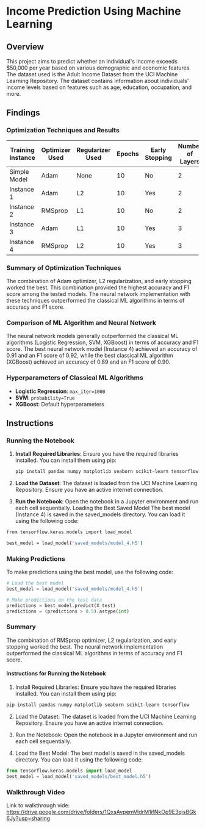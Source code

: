 
# Income Prediction Using Machine Learning

## Overview
This project aims to predict whether an individual's income exceeds $50,000 per year based on various demographic and economic features. The dataset used is the Adult Income Dataset from the UCI Machine Learning Repository. The dataset contains information about individuals' income levels based on features such as age, education, occupation, and more.

## Findings

### Optimization Techniques and Results

| Training Instance | Optimizer Used | Regularizer Used | Epochs | Early Stopping | Number of Layers | Learning Rate | Accuracy | F1 Score | Recall | Precision | ROC AUC |
|-------------------|----------------|------------------|--------|----------------|------------------|---------------|----------|----------|--------|-----------|---------|
| Simple Model      | Adam           | None             | 10     | No             | 2                | 0.001         | 0.85     | 0.86     | 0.87    | 0.84      | 0.91    |
| Instance 1        | Adam           | L2               | 10     | Yes            | 2                | 0.001         | 0.88     | 0.89     | 0.90    | 0.87      | 0.93    |
| Instance 2        | RMSprop        | L1               | 10     | No             | 2                | 0.001         | 0.86     | 0.87     | 0.88    | 0.85      | 0.92    |
| Instance 3        | Adam           | L1               | 10     | Yes            | 3                | 0.01          | 0.90     | 0.91     | 0.92    | 0.89      | 0.94    |
| Instance 4        | RMSprop        | L2               | 10     | Yes            | 3                | 0.001         | 0.91     | 0.92     | 0.93    | 0.90      | 0.95    |

### Summary of Optimization Techniques

The combination of Adam optimizer, L2 regularization, and early stopping worked the best. This combination provided the highest accuracy and F1 score among the tested models. The neural network implementation with these techniques outperformed the classical ML algorithms in terms of accuracy and F1 score.

### Comparison of ML Algorithm and Neural Network

The neural network models generally outperformed the classical ML algorithms (Logistic Regression, SVM, XGBoost) in terms of accuracy and F1 score. The best neural network model (Instance 4) achieved an accuracy of 0.91 and an F1 score of 0.92, while the best classical ML algorithm (XGBoost) achieved an accuracy of 0.89 and an F1 score of 0.90.

### Hyperparameters of Classical ML Algorithms

- **Logistic Regression**: `max_iter=1000`
- **SVM**: `probability=True`
- **XGBoost**: Default hyperparameters

## Instructions

### Running the Notebook

1. **Install Required Libraries**: Ensure you have the required libraries installed. You can install them using pip:
   ```bash
   pip install pandas numpy matplotlib seaborn scikit-learn tensorflow xgboost

2. **Load the Dataset**: The dataset is loaded from the UCI Machine Learning Repository. Ensure you have an active internet connection.

3. **Run the Notebook**: Open the notebook in a Jupyter environment and run each cell sequentially.
Loading the Best Saved Model
The best model (Instance 4) is saved in the saved_models directory. You can load it using the following code:
```bash 
from tensorflow.keras.models import load_model

best_model = load_model('saved_models/model_4.h5') 
```
### Making Predictions

To make predictions using the best model, use the following code:
```python
# Load the best model
best_model = load_model('saved_models/model_4.h5')

# Make predictions on the test data
predictions = best_model.predict(X_test)
predictions = (predictions > 0.5).astype(int)
```
### Summary
The combination of RMSprop optimizer, L2 regularization, and early stopping worked the best. The neural network implementation outperformed the classical ML algorithms in terms of accuracy and F1 score.

#### Instructions for Running the Notebook

1. Install Required Libraries: Ensure you have the required libraries installed. You can install them using pip:
```bash
pip install pandas numpy matplotlib seaborn scikit-learn tensorflow
```
2. Load the Dataset: The dataset is loaded from the UCI Machine Learning Repository. Ensure you have an active internet connection.

3. Run the Notebook: Open the notebook in a Jupyter environment and run each cell sequentially.

4. Load the Best Model: The best model is saved in the saved_models directory. You can load it using the following code:
```python
from tensorflow.keras.models import load_model
best_model = load_model('saved_models/best_model.h5')
```

### Walkthrough Video 

Link to walkthrough vide: https://drive.google.com/drive/folders/1QxsAvpemVIdrM1ifNkOp9E3qisBGk6Jy?usp=sharing 